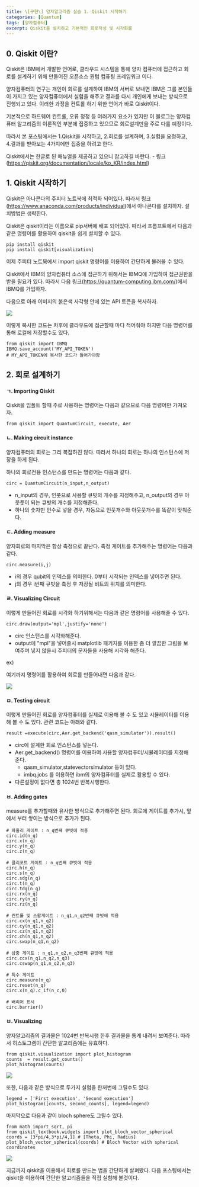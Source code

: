 ```yaml
---
title: \[구현\] 양자알고리즘 실습 1. Qiskit 시작하기
categories: [Quantum]
tags: [양자컴퓨터]
excerpt: Qiskit을 설치하고 기본적인 회로작성 및 시각화를 
---
```




## 0. Qiskit 이란?

Qiskit은 IBM에서 개발한 언어로, 클라우드 시스템을 통해 양자 컴퓨터에 접근하고 회로를 설계하기 위해 만들어진 오픈소스 퀀텀 컴퓨팅 프레임워크 이다. 

 양자컴퓨터의 연구는 개인이 회로를 설계하여 IBM의 서버로 보내면 IBM은 그를 본인들이 가지고 있는 양자컴퓨터에서 실험을 해주고 결과를 다시 개인에게 보내는 방식으로 진행되고 있다.  이러한 과정을 컨트롤 하기 위한 언어가 바로 Qiskit이다. 

 기본적으로 하드웨어 컨트롤, 오류 정정 등 여러가지 요소가 있지만 이 블로그는 양자컴퓨터 알고리즘의 이론적인 부분에 집중하고 있으므로 회로설계만을 주로 다룰 예정이다. 

 따라서 본 포스팅에서는 1.Qiskit을 시작하고, 2.회로를 설계하며, 3.실험을 요청하고, 4.결과를 받아보는 4가지에만 집중을 하려고 한다. 

 Qiskit에서는 한글로 된 매뉴얼을 제공하고 있으니 참고하길 바란다. - 링크(https://qiskit.org/documentation/locale/ko_KR/index.html)



## 1. Qiskit 시작하기

Qiskit은 아나콘다의 주피터 노트북에 최적화 되어있다. 따라서 링크(https://www.anaconda.com/products/individual)에서 아나콘다를 설치하자. 설치방법은 생략한다. 



Qiskit은 qiskit이라는 이름으로  pip서버에 배포 되어있다. 따라서 프롬프트에서 다음과 같은 명령어를 활용하여 qiskit을 쉽게 설치할 수 있다.

```
pip install qiskit
pip install qiskit[visualization]
```

 

이제 주피터 노트북에서 import qiskit 명령어를 이용하여 간단하게 불러올 수 있다.



Qiskit에서 IBM의 양자컴퓨터 소스에 접근하기 위해서는 IBMQ에 가입하여 접근권한을 받을 필요가 있다. 따라서 다음 링크(https://quantum-computing.ibm.com/)에서 IBMQ를 가입하자. 



다음으로 아래 이미지의 붉은색 사각형 안에 있는 API 토큰을 복사하자. 

![](/assets/img/post/2021-03-11/figure1.png)

이렇게 복사한 코드는 차후에 클라우드에 접근할때 마다 적어줘야 하지만 다음 명령어를 통해 로컬에 저장할수도 있다.

```
from qiskit import IBMQ
IBMQ.save_account('MY_API_TOKEN')
# MY_API_TOKEN에 복사한 코드가 들어가야함
```



## 2. 회로 설계하기

#### ㄱ.  Importing Qiskit

Qiskit을 임폴트 할때 주로 사용하는 명령어는 다음과 같으므로 다음 명령어만 가져오자.

```
from qiskit import QuantumCircuit, execute, Aer
```



#### ㄴ. Making circuit instance

양자컴퓨터의 회로는 그리 복잡하진 않다. 따라서 하나의 회로는 하나의 인스턴스에 저장을 하게 된다.

하나의 회로전용 인스턴스를 만드는 명령어는 다음과 같다.

```
circ = QuantumCircuit(n_input,n_output)
```

- n_input의 경우, 인풋으로 사용할 큐빗의 개수를 지정해주고, n_output의 경우 아웃풋이 되는 큐빗의 개수를 지정해준다.
- 하나의 숫자만 인수로 넣을 경우, 자동으로 인풋개수와 아웃풋개수를 똑같이 맞춰준다. 



#### ㄷ. Adding measure

양자회로의 마지막은 항상 측정으로 끝난다. 측정 게이트를 추가해주는 명령어는 다음과 같다. 

```
circ.measure(i,j)
```

- i의 경우 qubit의 인덱스를 의미한다. 0부터 시작되는 인덱스를 넣어주면 된다.
- j의 경우 i번째 큐빗을 측정 후  저장될 비트의 위치를 의미한다. 



#### ㄹ. Visualizing Circuit

이렇게 만들어진 회로를 시각화 하기위해서는 다음과 같은 명령어를 사용해줄 수 있다. 

```
circ.draw(output='mpl',justify='none')
```

- circ 인스턴스를 시각화해준다.
- output에 "mpl"을 넣어줄시 matplotlib 패키지를 이용한 좀 더 깔끔한 그림을 보여주며 넣지 않을시 주피터의 문자들을 사용해 시각화 해준다. 



ex)

여기까지 명령어를 활용하여 회로를 만들어내면 다음과 같다. 

![](/assets/img/post/2021-03-11/figure2.PNG)



#### ㅁ. Testing circuit

이렇게 만들어진 회로를 양자컴퓨터를 실제로 이용해 볼 수 도 있고 시뮬레이터를 이용해 볼 수 도 있다. 관련 코드는 아래와 같다.

```
result =execute(circ,Aer.get_backend('qasm_simulator')).result()
```

- circ에 설계한 회로 인스턴스를 넣는다.
- Aer.get_backend() 명령어를 이용하여 사용할 양자컴퓨터/시뮬레이터를 지정해준다.
  - qasm_simulator,statevectorsimulator 등이 있다. 
  - imbq.jobs 를 이용하면 ibm의 양자컴퓨터를 실제로 활용할 수 있다.
- 다른설정이 없다면 총 1024번 반복시행한다. 



#### ㅂ. Adding gates

measure를 추가할때와 유사한 방식으로 추가해주면 된다. 회로에 게이트를 추가시, 앞에서 부터 쌓이는 방식으로 추가가 된다.

```
# 파울리 게이트 : n_q번째 큐빗에 적용
circ.id(n_q)
circ.x(n_q)
circ.y(n_q)
circ.z(n_q)

# 클리포트 게이트 : n_q번째 큐빗에 적용
circ.h(n_q)
circ.s(n_q)
circ.sdg(n_q)
circ.t(n_q)
circ.tdg(n_q)
circ.rx(n_q)
circ.ry(n_q)
circ.rz(n_q)

# 컨트롤 및 스왑게이트 : n_q1,n_q2번째 큐빗에 적용
circ.cx(n_q1,n_q2)
circ.cy(n_q1,n_q2)
circ.cz(n_q1,n_q2)
circ.ch(n_q1,n_q2)
circ.swap(n_q1,n_q2)

# 삼중 게이트 : n_q1,n_q2,n_q3번째 큐빗에 적용
circ.ccx(n_q1,n_q2,n_q3)
circ.cswap(n_q1,n_q2,n_q3)

# 특수 게이트
circ.measure(n_q)
circ.reset(n_q)
circ.x(n_q).c_if(n_c,0)

# 배리어 표시
circ.barrier()
```



#### ㅂ. Visualizing

양자알고리즘의 결과물은 1024번 반복시행 한후 결과물을 통계 내려서 보여준다. 따라서 히스토그램이 간단한 알고리즘에는 유효하다.

```
from qiskit.visualization import plot_histogram
counts  = result.get_counts()
plot_histogram(counts)
```

![](/assets/img/post/2021-03-11/figure3.PNG)

또한, 다음과 같은 방식으로 두가지 실험을 한꺼번에 그릴수도 있다. 

```
legend = ['First execution', 'Second execution']
plot_histogram([counts, second_counts], legend=legend)
```



마지막으로 다음과 같이 bloch sphere도 그릴수 있다.

```
from math import sqrt, pi
from qiskit_textbook.widgets import plot_bloch_vector_spherical
coords = [3*pi/4,3*pi/4,1] # [Theta, Phi, Radius]
plot_bloch_vector_spherical(coords) # Bloch Vector with spherical coordinates
```

![](/assets/img/post/2021-03-11/figure4.PNG)



지금까지 qiskit을 이용해서 회로를 만드는 법을 간단하게 살펴봤다. 다음 포스팅에서는 qiskit을 이용하여 간단한 알고리즘들을 직접 실험해 볼것이다. 

